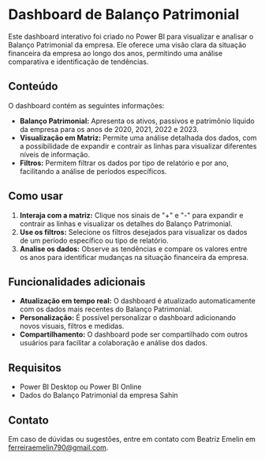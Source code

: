 # Dashboard de Balanço Patrimonial

Este dashboard interativo foi criado no Power BI para visualizar e analisar o Balanço Patrimonial da empresa. Ele oferece uma visão clara da situação financeira da empresa ao longo dos anos, permitindo uma análise comparativa e identificação de tendências.

## Conteúdo

O dashboard contém as seguintes informações:

* **Balanço Patrimonial:** Apresenta os ativos, passivos e patrimônio líquido da empresa para os anos de 2020, 2021, 2022 e 2023.
* **Visualização em Matriz:** Permite uma análise detalhada dos dados, com a possibilidade de expandir e contrair as linhas para visualizar diferentes níveis de informação.
* **Filtros:** Permitem filtrar os dados por tipo de relatório e por ano, facilitando a análise de períodos específicos.

## Como usar

1. **Interaja com a matriz:** Clique nos sinais de "+" e "-" para expandir e contrair as linhas e visualizar os detalhes do Balanço Patrimonial.
2. **Use os filtros:** Selecione os filtros desejados para visualizar os dados de um período específico ou tipo de relatório.
3. **Analise os dados:** Observe as tendências e compare os valores entre os anos para identificar mudanças na situação financeira da empresa.

## Funcionalidades adicionais

* **Atualização em tempo real:** O dashboard é atualizado automaticamente com os dados mais recentes do Balanço Patrimonial.
* **Personalização:** É possível personalizar o dashboard adicionando novos visuais, filtros e medidas.
* **Compartilhamento:** O dashboard pode ser compartilhado com outros usuários para facilitar a colaboração e análise dos dados.

## Requisitos

* Power BI Desktop ou Power BI Online
* Dados do Balanço Patrimonial da empresa Sahin

## Contato

Em caso de dúvidas ou sugestões, entre em contato com Beatriz Emelin em ferreiraemelin790@gmail.com.
